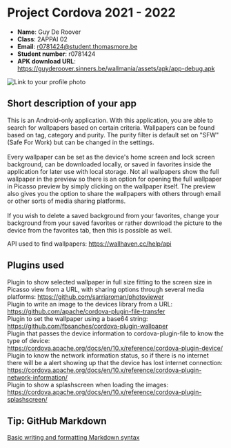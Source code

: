 # Project Cordova 2021 - 2022

- **Name**: Guy De Roover
- **Class**: 2APPAI 02
- **Email**: <a href="mailto:r0781424@student.thomasmore.be">r0781424@student.thomasmore.be</a>
- **Student number**: r0781424
- **APK download URL**: https://guyderoover.sinners.be/wallmania/assets/apk/app-debug.apk

![Link to your profile photo](https://i.ibb.co/F7W6nhS/profiel.jpg)

## Short description of your app

This is an Android-only application. With this application, you are able to search for wallpapers based on certain criteria. Wallpapers can be found based on tag, category and purity. The purity filter is default set on "SFW" (Safe For Work) but can be changed in the settings. <br><br>
Every wallpaper can be set as the device's home screen and lock screen background, can be downloaded locally, or saved in favorites inside the application for later use with local storage. Not all wallpapers show the full wallpaper in the preview so there is an option for opening the full wallpaper in Picasso preview by simply clicking on the wallpaper itself. The preview also gives you the option to share the wallpapers with others through email or other sorts of media sharing platforms. <br><br>
If you wish to delete a saved background from your favorites, change your background from your saved favorites or rather download the picture to the device from the favorites tab, then this is possible as well. <br>


API used to find wallpapers: https://wallhaven.cc/help/api

## Plugins used

Plugin to show selected wallpaper in full size fitting to the screen size in Picasso view from a URL, with sharing options through several media platforms:
https://github.com/sarriaroman/photoviewer <br>
Plugin to write an image to the devices library from a URL:
https://github.com/apache/cordova-plugin-file-transfer <br>
Plugin to set the wallpaper using a base64 string:
https://github.com/fbsanches/cordova-plugin-wallpaper <br>
Plugin that passes the device information to cordova-plugin-file to know the type of device:
https://cordova.apache.org/docs/en/10.x/reference/cordova-plugin-device/ <br>
Plugin to know the network information status, so if there is no internet there will be a alert showing up that the device has lost internet connection:
https://cordova.apache.org/docs/en/10.x/reference/cordova-plugin-network-information/ <br>
Plugin to show a splashscreen when loading the images:
https://cordova.apache.org/docs/en/10.x/reference/cordova-plugin-splashscreen/ <br>



## Tip: GitHub Markdown
[Basic writing and formatting Markdown syntax](https://docs.github.com/en/github/writing-on-github/basic-writing-and-formatting-syntax)
